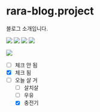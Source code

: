 # rara-blog.project
블로그 소개입니다.

<img src="https://img.shields.io/badge/HTML-E34F26?style=for-the-badge&logo=HTML5&logoColor=white">

<img src="https://img.shields.io/badge/CSS-1572b6?style=for-the-badge&logo=css3&logoColor=white">

<img src="https://img.shields.io/badge/Apple-white?style=for-the-badge&logo=apple&logoColor=black">


<img src="https://img.shields.io/badge/naver-03C75A?style=for-the-badge&logo=Naver&logoColor=white">


![](https://img.shields.io/badge/google-4285F4?style=for-the-badge&logo=google&logoColor=white)

- [ ] 체크 안 됨
- [x] 체크 됨
- [ ] 오늘 살 거
    - [ ] 살치살
    - [ ] 우유
    - [x] 충전기